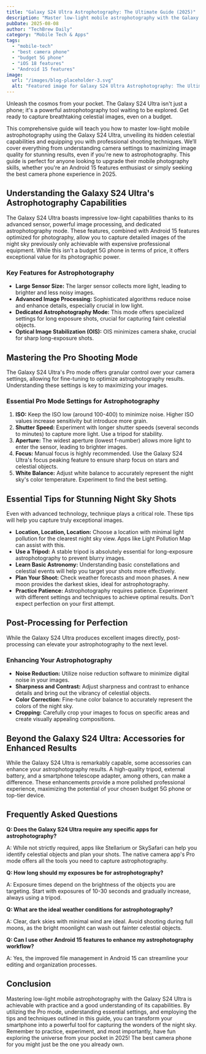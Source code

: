 ```yaml
---
title: "Galaxy S24 Ultra Astrophotography: The Ultimate Guide (2025)"
description: "Master low-light mobile astrophotography with the Galaxy S24 Ultra!  Unlock its hidden celestial capabilities using our pro shooting techniques. Learn how to capture stunning images with this best camera phone. Read now!"
pubDate: 2025-08-08
author: "TechBrew Daily"
category: "Mobile Tech & Apps"
tags:
  - "mobile-tech"
  - "best camera phone"
  - "budget 5G phone"
  - "iOS 18 features"
  - "Android 15 features"
image:
  url: "/images/blog-placeholder-3.svg"
  alt: "Featured image for Galaxy S24 Ultra Astrophotography: The Ultimate Guide (2025)"
---
```


Unleash the cosmos from your pocket.  The Galaxy S24 Ultra isn't just a phone; it's a powerful astrophotography tool waiting to be explored.  Get ready to capture breathtaking celestial images, even on a budget.

This comprehensive guide will teach you how to master low-light mobile astrophotography using the Galaxy S24 Ultra, unveiling its hidden celestial capabilities and equipping you with professional shooting techniques.  We’ll cover everything from understanding camera settings to maximizing image quality for stunning results, even if you're new to astrophotography. This guide is perfect for anyone looking to upgrade their mobile photography skills, whether you're an Android 15 features enthusiast or simply seeking the best camera phone experience in 2025.


## Understanding the Galaxy S24 Ultra's Astrophotography Capabilities

The Galaxy S24 Ultra boasts impressive low-light capabilities thanks to its advanced sensor, powerful image processing, and dedicated astrophotography mode.  These features, combined with  Android 15 features optimized for photography, allow you to capture detailed images of the night sky previously only achievable with expensive professional equipment. While this isn't a budget 5G phone in terms of price, it offers exceptional value for its photographic power.


###  Key Features for Astrophotography

* **Large Sensor Size:** The larger sensor collects more light, leading to brighter and less noisy images.
* **Advanced Image Processing:**  Sophisticated algorithms reduce noise and enhance details, especially crucial in low light.
* **Dedicated Astrophotography Mode:** This mode offers specialized settings for long exposure shots, crucial for capturing faint celestial objects.
* **Optical Image Stabilization (OIS):**  OIS minimizes camera shake, crucial for sharp long-exposure shots.


## Mastering the Pro Shooting Mode

The Galaxy S24 Ultra's Pro mode offers granular control over your camera settings, allowing for fine-tuning to optimize astrophotography results.  Understanding these settings is key to maximizing your images.

###  Essential Pro Mode Settings for Astrophotography

1. **ISO:** Keep the ISO low (around 100-400) to minimize noise. Higher ISO values increase sensitivity but introduce more grain.
2. **Shutter Speed:** Experiment with longer shutter speeds (several seconds to minutes) to capture more light.  Use a tripod for stability.
3. **Aperture:** The widest aperture (lowest f-number) allows more light to enter the sensor, leading to brighter images.
4. **Focus:** Manual focus is highly recommended. Use the Galaxy S24 Ultra's focus peaking feature to ensure sharp focus on stars and celestial objects.
5. **White Balance:** Adjust white balance to accurately represent the night sky's color temperature.  Experiment to find the best setting.


##  Essential Tips for Stunning Night Sky Shots

Even with advanced technology, technique plays a critical role. These tips will help you capture truly exceptional images.


* **Location, Location, Location:**  Choose a location with minimal light pollution for the clearest night sky view.  Apps like Light Pollution Map can assist with this.
* **Use a Tripod:**  A stable tripod is absolutely essential for long-exposure astrophotography to prevent blurry images.
* **Learn Basic Astronomy:**  Understanding basic constellations and celestial events will help you target your shots more effectively.
* **Plan Your Shoot:** Check weather forecasts and moon phases. A new moon provides the darkest skies, ideal for astrophotography.
* **Practice Patience:**  Astrophotography requires patience. Experiment with different settings and techniques to achieve optimal results.  Don't expect perfection on your first attempt.


## Post-Processing for Perfection

While the Galaxy S24 Ultra produces excellent images directly, post-processing can elevate your astrophotography to the next level.

### Enhancing Your Astrophotography

* **Noise Reduction:** Utilize noise reduction software to minimize digital noise in your images.
* **Sharpness and Contrast:**  Adjust sharpness and contrast to enhance details and bring out the vibrancy of celestial objects.
* **Color Correction:**  Fine-tune color balance to accurately represent the colors of the night sky.
* **Cropping:** Carefully crop your images to focus on specific areas and create visually appealing compositions.


##  Beyond the Galaxy S24 Ultra:  Accessories for Enhanced Results


While the Galaxy S24 Ultra is remarkably capable, some accessories can enhance your astrophotography results.  A high-quality tripod, external battery, and a smartphone telescope adapter, among others, can make a difference.  These enhancements provide a more polished professional experience, maximizing the potential of your chosen budget 5G phone or top-tier device.


## Frequently Asked Questions

**Q: Does the Galaxy S24 Ultra require any specific apps for astrophotography?**

A: While not strictly required, apps like Stellarium or SkySafari can help you identify celestial objects and plan your shots.  The native camera app's Pro mode offers all the tools you need to capture astrophotography.


**Q: How long should my exposures be for astrophotography?**

A: Exposure times depend on the brightness of the objects you are targeting.  Start with exposures of 10-30 seconds and gradually increase, always using a tripod.


**Q:  What are the ideal weather conditions for astrophotography?**

A: Clear, dark skies with minimal wind are ideal.  Avoid shooting during full moons, as the bright moonlight can wash out fainter celestial objects.


**Q: Can I use other Android 15 features to enhance my astrophotography workflow?**


A:  Yes, the improved file management in Android 15 can streamline your editing and organization processes.


## Conclusion

Mastering low-light mobile astrophotography with the Galaxy S24 Ultra is achievable with practice and a good understanding of its capabilities.  By utilizing the Pro mode, understanding essential settings, and employing the tips and techniques outlined in this guide, you can transform your smartphone into a powerful tool for capturing the wonders of the night sky. Remember to practice, experiment, and most importantly, have fun exploring the universe from your pocket in 2025!  The best camera phone for you might just be the one you already own.